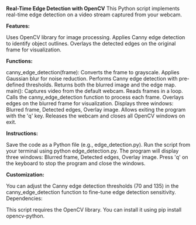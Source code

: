 **Real-Time Edge Detection with OpenCV**
This Python script implements real-time edge detection on a video stream captured from your webcam.

**Features:**

Uses OpenCV library for image processing.
Applies Canny edge detection to identify object outlines.
Overlays the detected edges on the original frame for visualization.

**Functions:**

canny_edge_detection(frame):
Converts the frame to grayscale.
Applies Gaussian blur for noise reduction.
Performs Canny edge detection with pre-defined thresholds.
Returns both the blurred image and the edge map.
main():
Captures video from the default webcam.
Reads frames in a loop.
Calls the canny_edge_detection function to process each frame.
Overlays edges on the blurred frame for visualization.
Displays three windows: Blurred frame, Detected edges, Overlay image.
Allows exiting the program with the 'q' key.
Releases the webcam and closes all OpenCV windows on exit.


**Instructions:**

Save the code as a Python file (e.g., edge_detection.py).
Run the script from your terminal using python edge_detection.py.
The program will display three windows: Blurred frame, Detected edges, Overlay image.
Press 'q' on the keyboard to stop the program and close the windows.

**Customization:**

You can adjust the Canny edge detection thresholds (70 and 135) in the canny_edge_detection function to fine-tune edge detection sensitivity.
Dependencies:

This script requires the OpenCV library. You can install it using pip install opencv-python.
